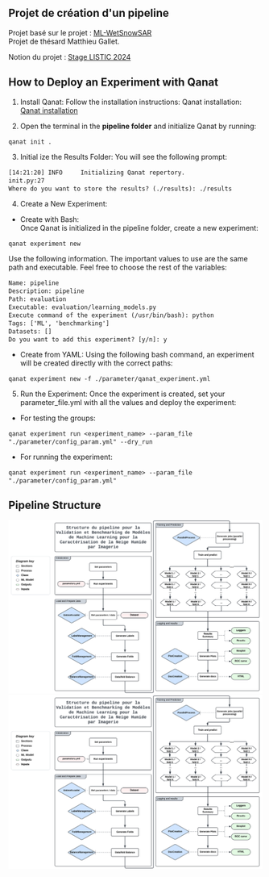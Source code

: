 ## Projet de création d'un pipeline

Projet basé sur le projet : [ML-WetSnowSAR](https://github.com/Matthieu-Gallet/ML-WetSnowSAR)      
Projet de thésard Matthieu Gallet.

Notion du projet : [Stage LISTIC 2024](https://www.notion.so/Stage-LISTIC-2024-58c77ade8f224b1688b7884a6151fe54?pvs=4)

## How to Deploy an Experiment with Qanat

1. Install Qanat:
Follow the installation instructions: Qanat installation: [Qanat installation](https://ammarmian.github.io/qanat/installation.html)     

2. Open the terminal in the **pipeline folder** and initialize Qanat by running:
```
qanat init .
```


3. Initial
ize the Results Folder:
You will see the following prompt:

``` 
[14:21:20] INFO     Initializing Qanat repertory.                     init.py:27
Where do you want to store the results? (./results): ./results 
```

4. Create a New Experiment:    

* Create with Bash:    
Once Qanat is initialized in the pipeline folder, create a new experiment:
```
qanat experiment new
```
Use the following information. The important values to use are the same path and executable. Feel free to choose the rest of the variables:
```
Name: pipeline
Description: pipeline
Path: evaluation
Executable: evaluation/learning_models.py
Execute command of the experiment (/usr/bin/bash): python
Tags: ['ML', 'benchmarking']
Datasets: []
Do you want to add this experiment? [y/n]: y 
```         
* Create from YAML:
Using the following bash command, an experiment will be created directly with the correct paths:

```
qanat experiment new -f ./parameter/qanat_experiment.yml
```
5. Run the Experiment:
Once the experiment is created, set your parameter_file.yml with all the values and deploy the experiment:         
* For testing the groups:
```
qanat experiment run <experiment_name> --param_file "./parameter/config_param.yml" --dry_run
```
* For running the experiment:
```
qanat experiment run <experiment_name> --param_file "./parameter/config_param.yml"
``` 

## Pipeline Structure

![Pipeline Structure](./md_suivi/docs/PL_structure.svg)
<img src="./md_suivi/docs/PL_structure.svg">